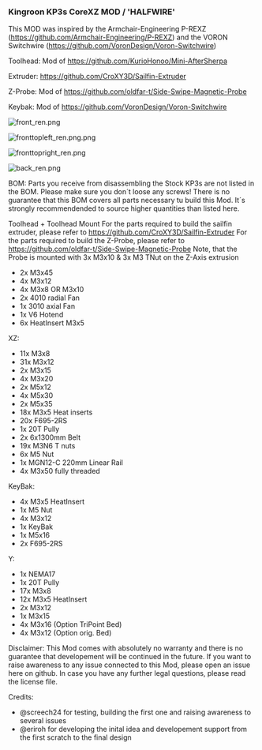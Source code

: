 ### Kingroon KP3s CoreXZ MOD / 'HALFWIRE'

This MOD was inspired by the Armchair-Engineering P-REXZ (https://github.com/Armchair-Engineering/P-REXZ) and the VORON Switchwire (https://github.com/VoronDesign/Voron-Switchwire)

Toolhead: Mod of https://github.com/KurioHonoo/Mini-AfterSherpa

Extruder: https://github.com/CroXY3D/Sailfin-Extruder

Z-Probe: Mod of https://github.com/oldfar-t/Side-Swipe-Magnetic-Probe

Keybak: Mod of https://github.com/VoronDesign/Voron-Switchwire

![front_ren.png](https://github.com/jomettler/KP3s-coreXZ/blob/main/pictures/front_ren.png?raw=true)

![fronttopleft_ren.png.png](https://github.com/jomettler/KP3s-coreXZ/blob/main/pictures/fronttopleft_ren.png?raw=true)

![fronttopright_ren.png](https://github.com/jomettler/KP3s-coreXZ/blob/main/pictures/fronttopright_ren.png?raw=true)

![back_ren.png](https://github.com/jomettler/KP3s-coreXZ/blob/main/pictures/back_ren.png?raw=true)

BOM: 
Parts you receive from disassembling the Stock KP3s are not listed in the BOM. Please make sure you don´t loose any screws!
There is no guarantee that this BOM covers all parts necessary tu build this Mod. It´s strongly recommendended to source higher quantities than listed here.

Toolhead + Toolhead Mount
For the parts required to build the sailfin extruder, please refer to https://github.com/CroXY3D/Sailfin-Extruder
For the parts required to build the Z-Probe, please refer to https://github.com/oldfar-t/Side-Swipe-Magnetic-Probe Note, that the Probe is mounted with 3x M3x10 & 3x M3 TNut on the Z-Axis extrusion

- 2x M3x45
- 4x M3x12
- 4x M3x8 OR M3x10
- 2x 4010 radial Fan
- 1x 3010 axial Fan
- 1x V6 Hotend
- 6x HeatInsert M3x5

XZ:
- 11x M3x8
- 31x M3x12
- 2x M3x15
- 4x M3x20
- 2x M5x12
- 4x M5x30
- 2x M5x35 
- 18x M3x5 Heat inserts
- 20x F695-2RS
- 1x 20T	Pully	
- 2x 6x1300mm Belt
- 19x M3N6 T nuts
- 6x M5 Nut	
- 1x MGN12-C 220mm Linear Rail
- 4x M3x50 fully threaded

KeyBak:
- 4x M3x5 HeatInsert
- 1x M5 Nut
- 4x M3x12
- 1x KeyBak
- 1x M5x16
- 2x F695-2RS

Y:
- 1x NEMA17
- 1x 20T Pully
- 17x M3x8
- 12x M3x5 HeatInsert
- 2x M3x12
- 1x M3x15
- 4x M3x16 (Option TriPoint Bed)
- 4x M3x12 (Option orig. Bed)


Disclaimer:
This Mod comes with absolutely no warranty and there is no guarantee that developement will be continued in the future. If you want to raise awareness to any issue connected to this Mod, please open an issue here on github. In case you have any further legal questions, please read the license file.

Credits:
- @screech24 for testing, building the first one and raising awareness to several issues 
- @eriroh    for developing the inital idea and developement support from the first scratch to the final design
